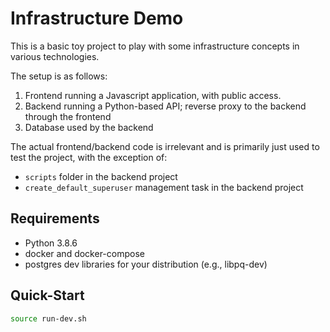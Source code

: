 # Infrastructure Demo

This is a basic toy project to play with some infrastructure concepts in
various technologies.

The setup is as follows:

1. Frontend running a Javascript application, with public access.
2. Backend running a Python-based API; reverse proxy to the backend through the
   frontend
3. Database used by the backend

The actual frontend/backend code is irrelevant and is primarily just used to
test the project, with the exception of:

* `scripts` folder in the backend project
* `create_default_superuser` management task in the backend project


## Requirements

* Python 3.8.6
* docker and docker-compose
* postgres dev libraries for your distribution (e.g., libpq-dev)


## Quick-Start

```bash
source run-dev.sh
```
